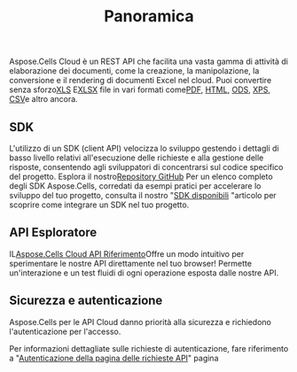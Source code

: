 ﻿---
title: Panoramica
second_title: Aspose.Cells Cloud Documen
type: docs
url: /it/overview/
description: Aspose.Cells Cloud supporta Excel per creare, convertire, unire, dividere, proteggere, operazioni di oggetti interni e così via
weight: 10
kwords: Excel, Office Cloud, REST API, Foglio di calcolo, PDF, CSV, Json, Markdown, Panoramica
---
Aspose.Cells Cloud è un REST API che facilita una vasta gamma di attività di elaborazione dei documenti, come la creazione, la manipolazione, la conversione e il rendering di documenti Excel nel cloud. Puoi convertire senza sforzo[XLS](https://docs.fileformat.com/spreadsheet/xls/) E[XLSX](https://docs.fileformat.com/spreadsheet/xlsx/) file in vari formati come[PDF](https://docs.fileformat.com/view/pdf/), [HTML](https://docs.fileformat.com/web/html/), [ODS](https://docs.fileformat.com/spreadsheet/ods/), [XPS](https://docs.fileformat.com/page-description-language/xps/), [CSV](https://docs.fileformat.com/spreadsheet/csv/)e altro ancora.

## **SDK**

 L'utilizzo di un SDK (client API) velocizza lo sviluppo gestendo i dettagli di basso livello relativi all'esecuzione delle richieste e alla gestione delle risposte, consentendo agli sviluppatori di concentrarsi sul codice specifico del progetto. Esplora il nostro[Repository GitHub](https://github.com/aspose-cells-cloud) Per un elenco completo degli SDK Aspose.Cells, corredati da esempi pratici per accelerare lo sviluppo del tuo progetto, consulta il nostro "[SDK disponibili](/cells/it/available-sdks/) "articolo per scoprire come integrare un SDK nel tuo progetto.

## **API Esploratore**

 IL[Aspose.Cells Cloud API Riferimento](https://apireference.aspose.cloud/cells/)Offre un modo intuitivo per sperimentare le nostre API direttamente nel tuo browser! Permette un'interazione e un test fluidi di ogni operazione esposta dalle nostre API.

## **Sicurezza e autenticazione**

Aspose.Cells per le API Cloud danno priorità alla sicurezza e richiedono l'autenticazione per l'accesso.

Per informazioni dettagliate sulle richieste di autenticazione, fare riferimento a "[Autenticazione della pagina delle richieste API](/total/getting-started/rest-api-overview/authenticating-api-requests/)" pagina
